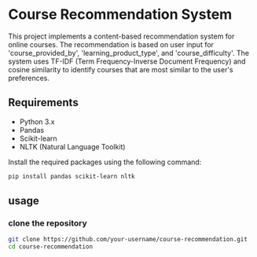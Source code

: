 # Course Recommendation System

This project implements a content-based recommendation system for online courses. The recommendation is based on user input for 'course_provided_by', 'learning_product_type', and 'course_difficulty'. The system uses TF-IDF (Term Frequency-Inverse Document Frequency) and cosine similarity to identify courses that are most similar to the user's preferences.

## Requirements

- Python 3.x
- Pandas
- Scikit-learn
- NLTK (Natural Language Toolkit)

Install the required packages using the following command:

```bash
pip install pandas scikit-learn nltk
```

## usage

### clone the repository

```bash
git clone https://github.com/your-username/course-recommendation.git
cd course-recommendation

```
